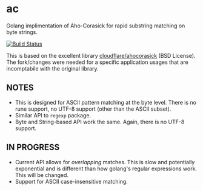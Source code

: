 # ac
Golang implimentation of Aho-Corasick for rapid substring matching on byte
strings.

[![Build Status](https://travis-ci.org/signalsciences/ac.svg?branch=master)](https://travis-ci.org/signalsciences/ac)

This is based on the excellent library
[cloudflare/ahocorasick](https://github.com/cloudflare/ahocorasick) (BSD
License).  The fork/changes were needed for a specific application usages
that are incomptabile with the original library.

## NOTES

* This is designed for ASCII pattern matching at the byte level.
  There is no rune support, no UTF-8 support (other than the ASCII subset).
* Similar API to `regexp` package.
* Byte and String-based API work the same.  Again, there is no UTF-8 support.

## IN PROGRESS

* Current API allows for *overlapping* matches.  This is slow
  and potentially exponential and is different than how golang's
  regular expressions work.  This will be changed.
* Support for ASCII case-insensitive matching.


